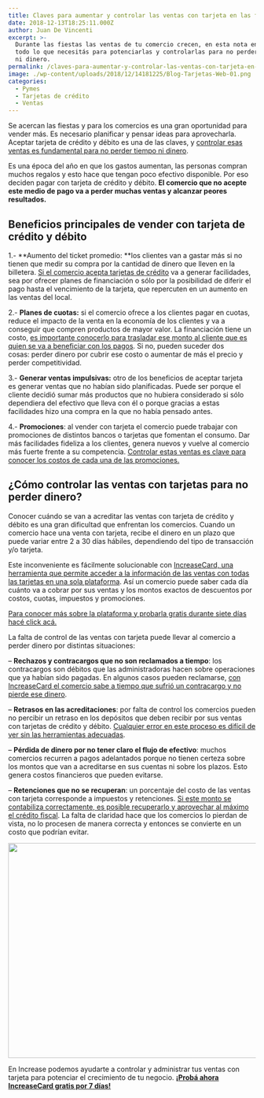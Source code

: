 ```yaml
---
title: Claves para aumentar y controlar las ventas con tarjeta en las fiestas
date: 2018-12-13T18:25:11.000Z
author: Juan De Vincenti
excerpt: >-
  Durante las fiestas las ventas de tu comercio crecen, en esta nota encontrá
  todo lo que necesitás para potenciarlas y controlarlas para no perder tiempo
  ni dinero. 
permalink: /claves-para-aumentar-y-controlar-las-ventas-con-tarjeta-en-las-fiestas/
image: ./wp-content/uploads/2018/12/14181225/Blog-Tarjetas-Web-01.png
categories:
  - Pymes
  - Tarjetas de crédito
  - Ventas
---
```

<span style="font-weight: 400;">Se acercan las fiestas y para los comercios es una gran oportunidad para vender más. Es necesario planificar y pensar ideas para aprovecharla. Aceptar tarjeta de crédito y débito es una de las claves, y </span>[<span style="font-weight: 400;">controlar esas ventas es fundamental para no perder tiempo ni dinero</span>](https://increasecard.com/controla-tus-ventas-tarjeta-increasecard/)<span style="font-weight: 400;">.</span>

<span style="font-weight: 400;">Es una época del año en que los gastos aumentan, las personas compran muchos regalos y esto hace que tengan poco efectivo disponible. Por eso deciden pagar con tarjeta de crédito y débito. <strong>El comercio que no acepte este medio de pago va a perder muchas ventas y alcanzar peores resultados.</strong></span>

## **Beneficios principales de vender con tarjeta de crédito y débito**

<span style="font-weight: 400;">1.- </span>**Aumento del ticket promedio: **<span style="font-weight: 400;">los clientes van a gastar más si no tienen que medir su compra por la cantidad de dinero que lleven en la billetera. </span>[<span style="font-weight: 400;">Si el comercio acepta tarjetas de crédito</span>](https://increasecard.com/costo-vender-tarjeta/) <span style="font-weight: 400;">va a generar facilidades, sea por ofrecer planes de financiación o sólo por la posibilidad de diferir el pago hasta el vencimiento de la tarjeta, que repercuten en un aumento en las ventas del local.</span>

<span style="font-weight: 400;">2.- </span>**Planes de cuotas:**<span style="font-weight: 400;"> si el comercio ofrece a los clientes pagar en cuotas, reduce el impacto de la venta en la economía de los clientes y va a conseguir que compren productos de mayor valor. La financiación tiene un costo, </span>[<span style="font-weight: 400;">es importante conocerlo para trasladar ese monto al cliente que es quien se va a beneficiar con los pagos</span>](https://increasecard.com/ventas-con-tarjeta-en-cuotas-conoce-el-costo/)<span style="font-weight: 400;">. Si no, pueden suceder dos cosas: perder dinero por cubrir ese costo o aumentar de más el precio y perder competitividad.</span>

<span style="font-weight: 400;">3.- </span>**Generar ventas impulsivas:**<span style="font-weight: 400;"> otro de los beneficios de aceptar tarjeta es generar ventas que no habían sido planificadas. Puede ser porque el cliente decidió sumar más productos que no hubiera considerado si sólo dependiera del efectivo que lleva con él o porque gracias a estas facilidades hizo una compra en la que no había pensado antes.</span>

<span style="font-weight: 400;">4.- </span>**Promociones**<span style="font-weight: 400;">: al vender con tarjeta el comercio puede trabajar con promociones de distintos bancos o tarjetas que fomentan el consumo. Dar más facilidades fideliza a los clientes, genera nuevos y vuelve al comercio más fuerte frente a su competencia. </span>[<span style="font-weight: 400;">Controlar estas ventas es clave para conocer los costos de cada una de las promociones.</span>](https://increasecard.com/los-comercios-y-las-tarjetas-de-credito-los-4-costos-asociados/)

## **¿Cómo controlar las ventas con tarjetas para no perder dinero?**

<span style="font-weight: 400;">Conocer cuándo se van a acreditar las ventas con tarjeta de crédito y débito es una gran dificultad que enfrentan los comercios. Cuando un comercio hace una venta con tarjeta, recibe el dinero en un plazo que puede variar entre 2 a 30 días hábiles, dependiendo del tipo de transacción y/o tarjeta. </span>

<span style="font-weight: 400;">Este inconveniente es fácilmente solucionable con </span>[<span style="font-weight: 400;">IncreaseCard, una herramienta que permite acceder a la información de las ventas con todas las tarjetas en una sola plataforma</span>](http://bit.ly/2SLOJYq)<span style="font-weight: 400;">. Así un comercio puede saber cada día cuánto va a cobrar por sus ventas y los montos exactos de descuentos por costos, cuotas, impuestos y promociones.</span>

[<span style="font-weight: 400;">Para conocer más sobre la plataforma y probarla gratis durante siete días hacé click acá.</span>](http://bit.ly/2SLOJYq)

<span style="font-weight: 400;">La falta de control de las ventas con tarjeta puede llevar al comercio a perder dinero por distintas situaciones:</span>

<span style="font-weight: 400;">– </span>**Rechazos y contracargos que no son reclamados a tiempo**<span style="font-weight: 400;">: los contracargos son débitos que las administradoras hacen sobre operaciones que ya habían sido pagadas. En algunos casos pueden reclamarse, </span>[<span style="font-weight: 400;">con IncreaseCard el comercio sabe a tiempo que sufrió un contracargo y no pierde ese dinero</span>](https://increasecard.com/rechazos-y-contracargos-de-tarjeta-de-credito-como-reclamar/)<span style="font-weight: 400;">. </span>

<span style="font-weight: 400;">– </span>**Retrasos en las acreditaciones**<span style="font-weight: 400;">: por falta de control los comercios pueden no percibir un retraso en los depósitos que deben recibir por sus ventas con tarjetas de crédito y débito. </span>[<span style="font-weight: 400;">Cualquier error en este proceso es difícil de ver sin las herramientas adecuadas</span>](https://increasecard.com/como-se-cuando-y-cuanto-dinero-se-depositara-en-mi-cuenta-por-las-ventas-con-tarjeta/)<span style="font-weight: 400;">.</span>

<span style="font-weight: 400;">– </span>**Pérdida de dinero por no tener claro el flujo de efectivo**<span style="font-weight: 400;">: muchos comercios recurren a pagos adelantados porque no tienen certeza sobre los montos que van a acreditarse en sus cuentas ni sobre los plazos. Esto genera costos financieros que pueden evitarse.</span>

<span style="font-weight: 400;">– </span>**Retenciones que no se recuperan**<span style="font-weight: 400;">: un porcentaje del costo de las ventas con tarjeta corresponde a impuestos y retenciones. </span>[<span style="font-weight: 400;">Si este monto se contabiliza correctamente, es posible recuperarlo y aprovechar al máximo el crédito fiscal</span>](https://increasecard.com/controla-tus-ventas-tarjeta-increasecard/)<span style="font-weight: 400;">. La falta de claridad hace que los comercios lo pierdan de vista, no lo procesen de manera correcta y entonces se convierte en un costo que podrían evitar.</span>

[<img class="aligncenter wp-image-4735 size-full" src="https://d1nzec96y7u1ro.cloudfront.net/wp-content/uploads/2018/08/07165336/Banner-News-01.png" alt="" width="885" height="437" srcset="https://d1nzec96y7u1ro.cloudfront.net/wp-content/uploads/2018/08/07165336/Banner-News-01.png 885w, https://d1nzec96y7u1ro.cloudfront.net/wp-content/uploads/2018/08/07165336/Banner-News-01-300x148.png 300w, https://d1nzec96y7u1ro.cloudfront.net/wp-content/uploads/2018/08/07165336/Banner-News-01-768x379.png 768w" sizes="(max-width: 885px) 100vw, 885px" />](http://bit.ly/2SOhDXS)

En Increase podemos ayudarte a controlar y administrar tus ventas con tarjeta para potenciar el crecimiento de tu negocio. [**¡Probá ahora IncreaseCard gratis por 7 días!**](http://bit.ly/2SOhDXS)
